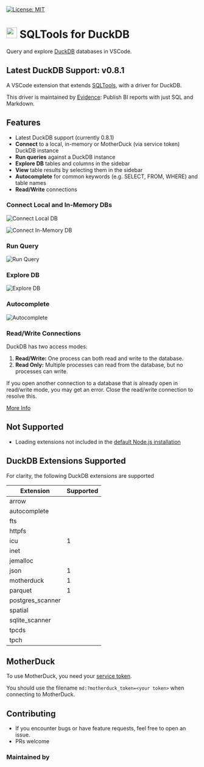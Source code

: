[![License: MIT](https://img.shields.io/badge/License-MIT-yellow.svg)](https://opensource.org/licenses/MIT)

# <img src="https://github.com/evidence-dev/sqltools-duckdb-driver/blob/master/icons/default.png?raw=true"  style="height:1em;"/> SQLTools for DuckDB 

Query and explore [DuckDB](https://duckdb.org/) databases in VSCode.
## Latest DuckDB Support: v0.8.1

A VSCode extension that extends [SQLTools](https://marketplace.visualstudio.com/items?itemName=mtxr.sqltools), with a driver for DuckDB.

This driver is maintained by [Evidence](https://evidence.dev): Publish BI reports with just SQL and Markdown.

## Features

- Latest DuckDB support (currently 0.8.1)
- **Connect** to a local, in-memory or MotherDuck (via service token) DuckDB instance
- **Run queries** against a DuckDB instance
- **Explore DB** tables and columns in the sidebar
- **View** table results by selecting them in the sidebar
- **Autocomplete** for common keywords (e.g. SELECT, FROM, WHERE) and table names
- **Read/Write** connections

### Connect Local and In-Memory DBs

![Connect Local DB](https://github.com/evidence-dev/sqltools-duckdb-driver/blob/master/docs/images/connect-local-db.gif?raw=true)

![Connect In-Memory DB](https://github.com/evidence-dev/sqltools-duckdb-driver/blob/master/docs/images/connect-in-memory-db.gif?raw=true)
### Run Query

![Run Query](https://github.com/evidence-dev/sqltools-duckdb-driver/blob/master/docs/images/run-query.gif?raw=true)

### Explore DB

![Explore DB](https://github.com/evidence-dev/sqltools-duckdb-driver/blob/master/docs/images/explore-db.gif?raw=true)

### Autocomplete

![Autocomplete](https://github.com/evidence-dev/sqltools-duckdb-driver/blob/master/docs/images/autocomplete.gif?raw=true)

### Read/Write Connections

DuckDB has two access modes:
1. **Read/Write:** One process can both read and write to the database.
2. **Read Only:** Multiple processes can read from the database, but no processes can write. 

If you open another connection to a database that is already open in read/write mode, you may get an error. Close the read/write connection to resolve this.

[More Info](https://duckdb.org/faq#how-does-duckdb-handle-concurrency)

## Not Supported
- Loading extensions not included in the [default Node.js installation](#DuckDB-Extensions-Supported)

## DuckDB Extensions Supported

For clarity, the following DuckDB extensions are supported

| Extension        | Supported |
|------------------|-----------|
| arrow            |           |
| autocomplete     |           |
| fts              |           |
| httpfs           |           |
| icu              | 1         |
| inet             |           |
| jemalloc         |           |
| json             | 1         |
| motherduck       | 1         |
| parquet          | 1         |
| postgres_scanner |           |
| spatial          |           |
| sqlite_scanner   |           |
| tpcds            |           |
| tpch             |           |


## MotherDuck
To use MotherDuck, you need your [service token](https://motherduck.com/docs/authenticating-to-motherduck#fetching-the-service-token).

You should use the filename `md:?motherduck_token=<your token>` when connecting to MotherDuck.

## Contributing

- If you encounter bugs or have feature requests, feel free to open an issue.
- PRs welcome

### Maintained by [<img src="https://github.com/evidence-dev/sqltools-duckdb-driver/blob/master/docs/images/evidence.png?raw=true"  style="height:1em;"/>](https://www.evidence.dev)
